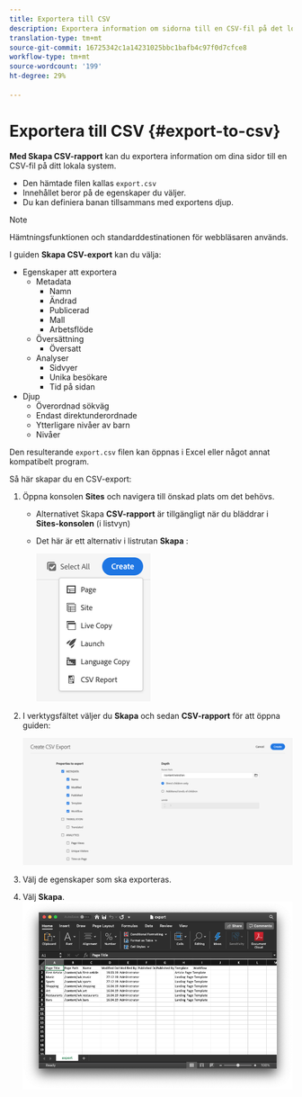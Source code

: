 ```yaml
---
title: Exportera till CSV
description: Exportera information om sidorna till en CSV-fil på det lokala systemet
translation-type: tm+mt
source-git-commit: 16725342c1a14231025bbc1bafb4c97f0d7cfce8
workflow-type: tm+mt
source-wordcount: '199'
ht-degree: 29%

---
```



# Exportera till CSV {#export-to-csv}

**Med Skapa CSV-rapport** kan du exportera information om dina sidor till en CSV-fil på ditt lokala system.

* Den hämtade filen kallas `export.csv`
* Innehållet beror på de egenskaper du väljer.
* Du kan definiera banan tillsammans med exportens djup.

>[!NOTE]
>
>Hämtningsfunktionen och standarddestinationen för webbläsaren används.

I guiden **Skapa CSV-export** kan du välja:

* Egenskaper att exportera
   * Metadata
      * Namn
      * Ändrad
      * Publicerad
      * Mall
      * Arbetsflöde
   * Översättning
      * Översatt
   * Analyser
      * Sidvyer
      * Unika besökare
      * Tid på sidan
* Djup
   * Överordnad sökväg
   * Endast direktunderordnade
   * Ytterligare nivåer av barn
   * Nivåer

Den resulterande `export.csv` filen kan öppnas i Excel eller något annat kompatibelt program.

Så här skapar du en CSV-export:

1. Öppna konsolen **Sites** och navigera till önskad plats om det behövs.
   * Alternativet Skapa **CSV-rapport** är tillgängligt när du bläddrar i **Sites-konsolen** (i listvyn)
   * Det här är ett alternativ i listrutan **Skapa** :

      ![Alternativet Skapa CSV](/help/sites-cloud/authoring/assets/csv-create.png)

1. I verktygsfältet väljer du **Skapa** och sedan **CSV-rapport** för att öppna guiden:

   ![CSV-exportalternativ](/help/sites-cloud/authoring/assets/csv-options.png)

1. Välj de egenskaper som ska exporteras.
1. Välj **Skapa**.
   ![Resultat av CSV-export i Excel](/help/sites-cloud/authoring/assets/csv-example.png)
